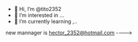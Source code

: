 - 👋 Hi, I’m @tito2352
- 👀 I’m interested in ...
- 🌱 I’m currently learning
,..
<!---
tito2352/tito2352 is a ✨ special ✨ repository because its `README.md` (this file) appears on your GitHub profile.
You can click the Preview link to take a look at your changes.
--->
new mannager is hector_2352@hotmail.com
---->


